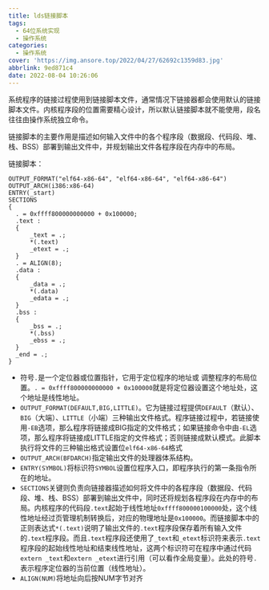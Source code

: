```yaml
---
title: lds链接脚本
tags:
  - 64位系统实现
  - 操作系统
categories:
  - 操作系统
cover: 'https://img.ansore.top/2022/04/27/62692c1359d83.jpg'
abbrlink: 9ed871c4
date: 2022-08-04 10:26:06
---
```


 系统程序的链接过程使用到链接脚本文件，通常情况下链接器都会使用默认的链接脚本文件。内核程序段的位置需要精心设计，所以默认链接脚本就不能使用，段名往往由操作系统独立命令。

链接脚本的主要作用是描述如何输入文件中的各个程序段（数据段、代码段、堆、栈、BSS）部署到输出文件中，并规划输出文件各程序段在内存中的布局。

链接脚本：

```
OUTPUT_FORMAT("elf64-x86-64", "elf64-x86-64", "elf64-x86-64")
OUTPUT_ARCH(i386:x86-64)
ENTRY(_start)
SECTIONS
{
  . = 0xffff800000000000 + 0x100000;
  .text :
  {
      _text = .;
      *(.text)
      _etext = .;
  }
  . = ALIGN(8);
  .data :
  {
      _data = .;
      *(.data)
      _edata = .;
  }
  .bss :
  {
      _bss = .;
      *(.bss)
      _ebss = .;
  }
  _end = .;
}
```

- 符号`.`是一个定位器或位置指针，它用于定位程序的地址或 调整程序的布局位置。`. = 0xffff800000000000 + 0x100000`就是将定位器设置这个地址处，这个地址是线性地址。
- `OUTPUT_FORMAT(DEFAULT,BIG,LITTLE)`。它为链接过程提供`DEFAULT`（默认）、`BIG`（大端）、`LITTLE`（小端）三种输出文件格式。程序链接过程中，若链接使用`-EB`选项，那么程序将链接成BIG指定的文件格式；如果链接命令中由`-EL`选项，那么程序将链接成LITTLE指定的文件格式；否则链接成默认模式。此脚本执行将文件的三种输出格式设置位`elf64-x86-64`格式
- `OUTPUT_ARCH(BFDARCH)`指定输出文件的处理器体系结构。
- `ENTRY(SYMBOL)`将标识符`SYMBOL`设置位程序入口，即程序执行的第一条指令所在的地址。
- `SECTIONS`关键则负责向链接器描述如何将文件中的各程序段（数据段、代码段、堆、栈、BSS）部署到输出文件中，同时还将规划各程序段在内存中的布局。内核程序的代码段`.text`起始于线性地址`0xffff800000100000`处，这个线性地址经过页管理机制转换后，对应的物理地址是`0x100000`。而链接脚本中的正则表达式`*(.text)`说明了输出文件的`.text`程序段保存着所有输入文件的`.text`程序段。而且`.text`程序段还使用了`_text`和`_etext`标识符来表示`.text`程序段的起始线性地址和结束线性地址，这两个标识符可在程序中通过代码`extern _text`和`extern _etext`进行引用（可以看作全局变量）。此处的符号`.`表示程序定位器的当前位置（线性地址）。
- `ALIGN(NUM)`将地址向后按NUM字节对齐
